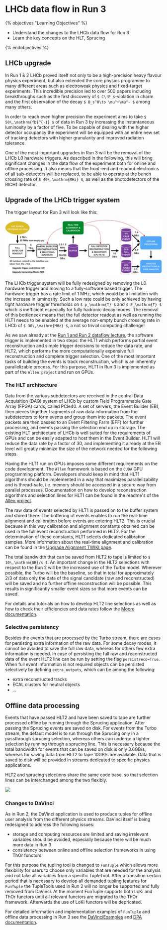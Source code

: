 # LHCb data flow in Run 3

{% objectives "Learning Objectives" %}

* Understand the changes to the LHCb data flow for Run 3
* Learn the key concepts on the HLT, Sprucing

{% endobjectives %}

## LHCb upgrade

In Run 1 & 2 LHCb proved itself not only to be a high-precision
heavy flavour physics experiment, but also extended the core physics programme to many different areas such as electroweak physics and fixed-target experiments. This incredible precision led to
over 500 papers including breakthroughs such as the first discovery of `$ C\!P $`-violation in charm and the first observation of the decay `$ B_s^0\to \mu^+\mu^- $` among many others.

In order to reach even higher precision the experiment aims to take `$ 50\,\mathrm{fb}^{-1} $` of
data in Run 3 by increasing the instantaneous luminosity by a factor of five.
To be capable of dealing with the higher detector occupancy the experiment will be equipped with an entire new set of tracking detectors with higher granularity and improved radiation tolerance.

One of the most important upgrades in Run 3 will be the removal of the LHCb L0 hardware triggers. As described in the following, this will bring significant changes in the data flow of the experiment both for online and offline processing. It also means that the front-end and readout electronics of all sub-detectors will be replaced, to be able
to operate at the bunch crossing rate of `$ 40\,\mathrm{MHz} $`, as well as the photodetectors of the RICH1 detector. 

## Upgrade of the LHCb trigger system

The trigger layout for Run 3 will look like this:

!["Data processing chain for Run 3"](img/hidef_RTA_dataflow_widescreen.png)

The LHCb trigger system will be fully redesigned by removing the L0 hardware trigger and moving to a fully-software based trigger. The hardware trigger has a rate limit of 1 MHz, which would be a limitation with the increase in luminosity. Such a low rate could be only achieved by having tight hardware trigger thresholds on `$ p_\mathrm{T} $` and `$ E_\mathrm{T} $` which is inefficient especially for fully hadronic decay modes. The removal of this bottleneck means that the full detector readout as well as running the HLT1 needs to be enabled at the average non-empty bunch crossing rate in LHCb of `$ 30\,\mathrm{MHz} $`, a not so trivial computing challenge!

As we saw already at the [Run 1 and Run 2 dataflow lecture](https://lhcb.github.io/starterkit-lessons/first-analysis-steps/dataflow.html), the software trigger is implemented in two steps: the HLT1 which performs partial event reconstruction and simple trigger decisions to reduce the data rate, and HLT2, which performs the more computationally expensive full reconstruction and complete trigger selection. One of the most important tasks of building the events is track reconstruction, which is an inherently parallelizable process. For this purpose, HLT1 in Run 3 is implemented as part of the ```Allen project``` and run on GPUs.

### The HLT architecture
Data from the various subdetectors are received in the central Data Acquisition (DAQ) system of LHCb by custom Field Programmable Gate Array (FPGA) cards, called PCIe40. A set of servers, the Event Builder (EB), then pieces together fragments of raw data information from the subdetectors to form events and group them into packets. The event packets are then passed to an Event Filtering Farm (EFF) for further processing, and events passing the selection end up in storage. The existing HLT architecture of LHCb is well suited for the requirements of GPUs and can be easily adapted to host them in the Event Builder. HLT1 will reduce the data rate by a factor of 30, and implementing it already at the EB level will greatly minimize the size of the network needed for the following steps. 

Having the HLT1 run on GPUs imposes some different requirements on the code development. The `Allen` framework is based on the `CUDA` GPU programming platform. Developers should keep in mind that HLT1 algorithms should be implemented in a way that maximizes parallelizability and is thread-safe, i.e. memory should be accessed in a secure way from parallel processes. Documentation on how to develop reconstruction algorithms and selection lines for HLT1 can be found in the readme's of the [Allen project](https://gitlab.cern.ch/lhcb/Allen).

The raw data of events selected by HLT1 is passed on to the buffer system and stored there. The buffering of events enables to run the real-time alignment and calibration before events are entering HLT2. This is crucial because in this way calibration and alignment constants obtained can be used in the full event reconstruction performed in HLT2. For the determination of these constants, HLT1 selects dedicated calibration samples. 
More information about the real-time alignment and calibration can be found in the [Upgrade Alignment TWIKI page](https://twiki.cern.ch/twiki/bin/view/LHCb/AlignmentInUpgrade).

The total bandwidth that can be saved from HLT2 to tape is limited to `$ 10\,\mathrm{GB}/s $`. An important change in the HLT2 selections with respect to the Run 2 will be the increased use of the Turbo model. Wherever possible, the Turbo will be the baseline, so that in total for approximately 2/3 of data only the data of the signal candidate (raw and reconstructed) will be saved and no further offline reconstruction will be possible. This results in significantly smaller event sizes so that more events can be saved.

For details and tutorials on how to develop HLT2 line selections as well as how to check their efficiencies and data rates follow the [Moore documentation](https://lhcbdoc.web.cern.ch/lhcbdoc/moore/master/index.html).

### Selective persistency

Besides the events that are processed by the Turbo stream, there are cases for persisting extra information of the raw data. For some decay modes, it cannot be avoided to save the full raw data, whereas for others few extra information is needed. In case of persisting the full raw and reconstructed data of the event HLT2 line can be run by setting the flag `persistreco=True`. When full event information is not required objects can be persisted selectively by defining `extra_outputs`, which can be among the following: 

* extra reconstructed tracks
* ECAL clusters for neutral objects
* ...

## Offline data processing

Events that have passed HLT2 and have been saved to tape are further processed offline by running through the Sprucing application. After passing the Sprucing events are saved on disk. For events from the Turbo stream, the default model is to run through the Sprucing only in a passthrough sprucing selection, whereas others can undergo a tighter selection by running through a sprucing line. This is necessary because the total bandwidth for events that can be saved on disk is only 3.6GB/s, whereas for saving data from HLT2 to tape 10GB/s are available. Data that is saved to disk will be provided in streams dedicated to specific physics applications.

HLT2 and sprucing selections share the same code base, so that selection lines can be interchanged among the two flexibly.

![](https://lhcbproject.web.cern.ch/lhcbproject/Publications/f/p/Directory_LHCb-FIGURE-2020-016/hidef_DPA_dataflow.png)

### Changes to DaVinci

As in Run 2, the DaVinci application is used to produce tuples for offline user analysis from the different physics streams. DaVinci itself is being redesigned to address the following issues:

* storage and computing resources are limited and saving irrelevant variables should be avoided, especially because there will be much more data in Run 3
* consistency between online and offline selection frameworks in using ThOr functors

For this purpose the tupling tool is changed to ```FunTuple``` which allows more flexibility for users to choose only variables that are needed for the analysis and not take all variables from a specific TupleTool. After a transition certain period that is necessary to develop all demanded tupling features for ```FunTuple``` the TupleTools used in Run 2 will no longer be supported and fully removed from DaVinci. 
At the moment FunTuple supports both LoKi and ThOr functors until all relevant functors are migrated to the ThOr framework. Afterwards the use of LoKi functors will be depricated. 

For detailed information and implementation examples of ```FunTuple``` and offline data processing in Run 3 see the [DaVinciExamples](https://gitlab.cern.ch/lhcb/DaVinci/-/blob/master/DaVinciExamples/python/DaVinciExamples/tupling/example-tupling-advanced-run-mc.py) and [DPA documentation](https://lhcb-dpa.web.cern.ch/lhcb-dpa/index.html).
